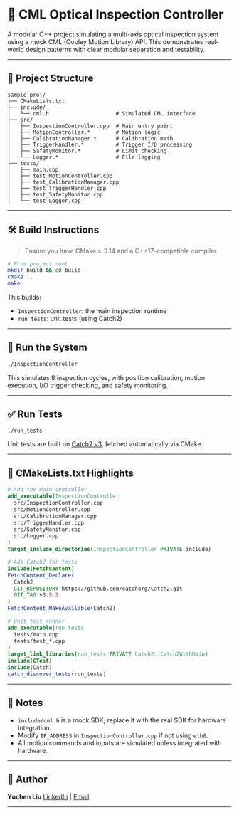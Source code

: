 # 🧠 CML Optical Inspection Controller

A modular C++ project simulating a multi-axis optical inspection system using a mock CML (Copley Motion Library) API. This demonstrates real-world design patterns with clear modular separation and testability.

---

## 📁 Project Structure

```
sample_proj/
├── CMakeLists.txt
├── include/
│   └── cml.h                     # Simulated CML interface
├── src/
│   ├── InspectionController.cpp  # Main entry point
│   ├── MotionController.*        # Motion logic
│   ├── CalibrationManager.*      # Calibration math
│   ├── TriggerHandler.*          # Trigger I/O processing
│   ├── SafetyMonitor.*           # Limit checking
│   └── Logger.*                  # File logging
├── tests/
│   ├── main.cpp
│   ├── test_MotionController.cpp
│   ├── test_CalibrationManager.cpp
│   ├── test_TriggerHandler.cpp
│   ├── test_SafetyMonitor.cpp
│   └── test_Logger.cpp
```

---

## 🛠️ Build Instructions

> Ensure you have CMake ≥ 3.14 and a C++17-compatible compiler.

```bash
# From project root
mkdir build && cd build
cmake ..
make
```

This builds:
- `InspectionController`: the main inspection runtime
- `run_tests`: unit tests (using Catch2)

---

## 🚀 Run the System

```bash
./InspectionController
```

This simulates 8 inspection cycles, with position calibration, motion execution, I/O trigger checking, and safety monitoring.

---

## ✅ Run Tests

```bash
./run_tests
```

Unit tests are built on [Catch2 v3](https://github.com/catchorg/Catch2), fetched automatically via CMake.

---

## 🧪 CMakeLists.txt Highlights

```cmake
# Add the main controller
add_executable(InspectionController
  src/InspectionController.cpp
  src/MotionController.cpp
  src/CalibrationManager.cpp
  src/TriggerHandler.cpp
  src/SafetyMonitor.cpp
  src/Logger.cpp
)
target_include_directories(InspectionController PRIVATE include)

# Add Catch2 for tests
include(FetchContent)
FetchContent_Declare(
  Catch2
  GIT_REPOSITORY https://github.com/catchorg/Catch2.git
  GIT_TAG v3.5.3
)
FetchContent_MakeAvailable(Catch2)

# Unit test runner
add_executable(run_tests
  tests/main.cpp
  tests/test_*.cpp
)
target_link_libraries(run_tests PRIVATE Catch2::Catch2WithMain)
include(CTest)
include(Catch)
catch_discover_tests(run_tests)
```

---

## 🔧 Notes

- `include/cml.h` is a mock SDK; replace it with the real SDK for hardware integration.
- Modify `IP_ADDRESS` in `InspectionController.cpp` if not using `eth0`.
- All motion commands and inputs are simulated unless integrated with hardware.

---

## 👤 Author

**Yuchen Liu**
[LinkedIn](https://www.linkedin.com/in/ycnliu/) | [Email](mailto:ycnliu@ucdavis.edu)

---
```
